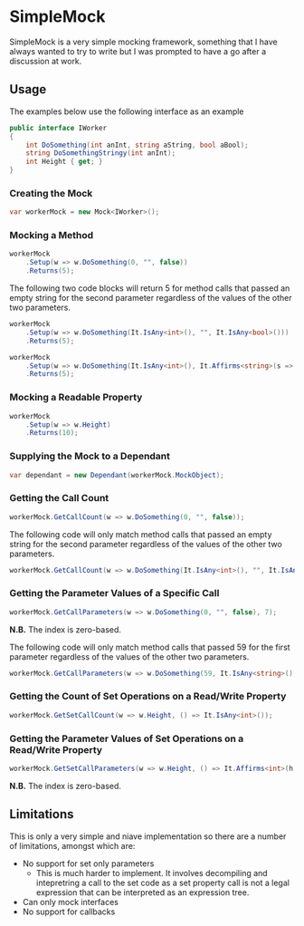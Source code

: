 # SimpleMock
SimpleMock is a very simple mocking framework, something that I have always wanted to try to write but I was prompted to have a go after a discussion at work.

## Usage
The examples below use the following interface as an example

```C#
public interface IWorker
{
    int DoSomething(int anInt, string aString, bool aBool);
    string DoSomethingStringy(int anInt);
    int Height { get; }
}
```

### Creating the Mock
```C#
var workerMock = new Mock<IWorker>();
```

### Mocking a Method
```C#
workerMock
    .Setup(w => w.DoSomething(0, "", false))
    .Returns(5);
```

The following two code blocks will return 5 for method calls that passed an empty string for the second parameter regardless of the values of the other two parameters.

```C#
workerMock
    .Setup(w => w.DoSomething(It.IsAny<int>(), "", It.IsAny<bool>()))
    .Returns(5);
```
```C#
workerMock
    .Setup(w => w.DoSomething(It.IsAny<int>(), It.Affirms<string>(s => s == ""), It.IsAny<bool>()))
    .Returns(5);
```

### Mocking a Readable Property
```C#
workerMock
    .Setup(w => w.Height)
    .Returns(10);
```

### Supplying the Mock to a Dependant
```C#
var dependant = new Dependant(workerMock.MockObject);
```

### Getting the Call Count
```C#
workerMock.GetCallCount(w => w.DoSomething(0, "", false));
```

The following code will only match method calls that passed an empty string for the second parameter regardless of the values of the other two parameters.

```C#
workerMock.GetCallCount(w => w.DoSomething(It.IsAny<int>(), "", It.IsAny<bool>()));
```

### Getting the Parameter Values of a Specific Call
```C#
workerMock.GetCallParameters(w => w.DoSomething(0, "", false), 7);
```

**N.B.** The index is zero-based.

The following code will only match method calls that passed 59 for the first parameter regardless of the values of the other two parameters.

```C#
workerMock.GetCallParameters(w => w.DoSomething(59, It.IsAny<string>(), It.IsAny<bool>()), 2);
```

### Getting the Count of Set Operations on a Read/Write Property
```C#
workerMock.GetSetCallCount(w => w.Height, () => It.IsAny<int>());
```

### Getting the Parameter Values of Set Operations on a Read/Write Property
```C#
workerMock.GetSetCallParameters(w => w.Height, () => It.Affirms<int>(h => h < 10), 7);
```

**N.B.** The index is zero-based.

## Limitations
This is only a very simple and niave implementation so there are a number of limitations, amongst which are:
* No support for set only parameters
  * This is much harder to implement. It involves decompiling and intepretring a call to the set code as a set
  property call is not a legal expression that can be interpreted as an expression tree.
* Can only mock interfaces
* No support for callbacks
